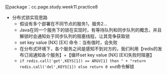 见package：cc.page.study.week11.practice8

* 分布式锁实现思路
    * 假设有多个部署在不同节点的服务1，服务2...
    * Java在同一个服务下的锁在实现时，有等待队列和同步队列的概念，并且解锁时会通知处于同步队列的阻塞线程，让其竞争获取锁
    * set key value [NX] [EX] 命令：当有值时，会失败
    * 在分布式环境下，各个服务之间是感知不到对方的，我们利用【redis的发布订阅通知各个服务】+【循环set key value [NX] [EX]失败时阻塞】
    * ``` if redis.call('get',KEYS[1]) == ARGV[1] then " + "return redis.call('del',KEYS[1]) else return 0 end ```命令解锁